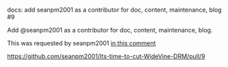 docs: add seanpm2001 as a contributor for doc, content, maintenance, blog #9

Add @seanpm2001 as a contributor for doc, content, maintenance, blog.

This was requested by seanpm2001 [in this comment](https://github.com/seanpm2001/Its-time-to-cut-WideVine-DRM/issues/7#issuecomment-1001894032)

https://github.com/seanpm2001/Its-time-to-cut-WideVine-DRM/pull/9
